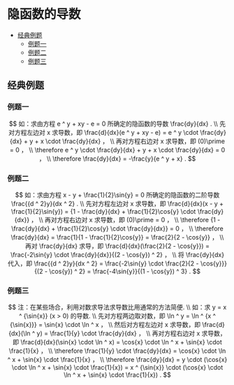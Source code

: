 # 隐函数的导数

* [经典例题](#经典例题)
  * [例题一](#例题一)
  * [例题二](#例题二)
  * [例题三](#例题三)

## 经典例题

### 例题一

$$
如：求由方程 e ^ y + xy - e = 0 所确定的隐函数的导数 \frac{dy}{dx} .
\\
先对方程左边对 x 求导数，即 \frac{d}{dx}(e ^ y + xy - e) = e ^ y \cdot \frac{dy}{dx} + y + x \cdot \frac{dy}{dx} ，
\\
再对方程右边对 x 求导数，即 (0)\prime = 0 ，
\\
\therefore e ^ y \cdot \frac{dy}{dx} + y + x \cdot \frac{dy}{dx} = 0 ，
\\
\therefore \frac{dy}{dx} = -\frac{y}{e ^ y + x} .
$$

### 例题二

$$
如：求由方程 x - y + \frac{1}{2}\sin{y} = 0 所确定的隐函数的二阶导数 \frac{{d ^ 2}y}{dx ^ 2} .
\\
先对方程左边对 x 求导数，即 \frac{d}{dx}(x - y + \frac{1}{2}\sin{y}) = {1 - \frac{dy}{dx} + \frac{1}{2}\cos{y} \cdot \frac{dy}{dx}} ，
\\
再对方程右边对 x 求导数，即 (0)\prime = 0 ，
\\
\therefore {1 - \frac{dy}{dx} + \frac{1}{2}\cos{y} \cdot \frac{dy}{dx}} = 0 ，
\\
\therefore \frac{dy}{dx} = \frac{1}{1 - \frac{1}{2}\cos{y}} = \frac{2}{2 - \cos{y}} ，
\\
再对 \frac{dy}{dx} 求导，即 \frac{d}{dx}(\frac{2}{2 - \cos{y}}) = \frac{-2\sin{y} \cdot \frac{dy}{dx}}{(2 - \cos{y}) ^ 2} ，
\\
将 \frac{dy}{dx} 代入，即 \frac{{d ^ 2}y}{dx ^ 2} = \frac{-2\sin{y} \cdot \frac{2}{2 - \cos{y}}}{(2 - \cos{y}) ^ 2} = \frac{-4\sin{y}}{(1 - \cos{y}) ^ 3} .
$$

### 例题三

$$
注：在某些场合，利用对数求导法求导数比用通常的方法简便.
\\
如：求 y = x ^ {\sin{x}} (x > 0) 的导数.
\\
先对方程两边取对数，即 \ln ^ y = \ln ^ {x ^ {\sin{x}}} = \sin{x} \cdot \ln ^ x ，
\\
然后对方程左边对 x 求导数，即 \frac{d}{dx}(\ln ^ y) = \frac{1}{y} \cdot \frac{dy}{dx} ，
\\
再对方程右边对 x 求导数，即 \frac{d}{dx}(\sin{x} \cdot \ln ^ x) = \cos{x} \cdot \ln ^ x + \sin{x} \cdot \frac{1}{x} ，
\\
\therefore \frac{1}{y} \cdot \frac{dy}{dx} = \cos{x} \cdot \ln ^ x + \sin{x} \cdot \frac{1}{x} ，
\\
\therefore \frac{dy}{dx} = y \cdot (\cos{x} \cdot \ln ^ x + \sin{x} \cdot \frac{1}{x}) = x ^ {\sin{x}} \cdot (\cos{x} \cdot \ln ^ x + \sin{x} \cdot \frac{1}{x}) .
$$



